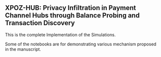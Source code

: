## XPOZ-HUB: Privacy Infiltration in Payment Channel Hubs through Balance Probing and Transaction Discovery

This is the complete Implementation of the Simulations.

Some of the notebooks are for demonstrating various mechanism proposed in the manuscript.
